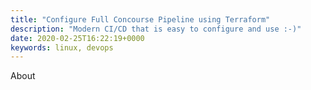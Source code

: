 ```yaml
---
title: "Configure Full Concourse Pipeline using Terraform"
description: "Modern CI/CD that is easy to configure and use :-)"
date: 2020-02-25T16:22:19+0000
keywords: linux, devops
---
```


About